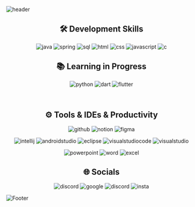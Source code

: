![header](https://capsule-render.vercel.app/api?type=waving&color=FF8C00&height=200&section=header&text=Jihyun's%20GitHub&fontSize=60&animation=fadeIn)

<div align="center">

## 🛠️ <strong>Development Skills</strong>

![java](https://img.shields.io/badge/Java-ED8B00?style=for-the-badge&logo=openjdk&logoColor=white)
![spring](https://img.shields.io/badge/Spring-6DB33F?style=for-the-badge&logo=spring&logoColor=white)
![sql](https://img.shields.io/badge/MySQL-005C84?style=for-the-badge&logo=mysql&logoColor=white)
![html](https://img.shields.io/badge/HTML5-E34F26?style=for-the-badge&logo=html5&logoColor=white)
![css](https://img.shields.io/badge/CSS3-1572B6?style=for-the-badge&logo=css3&logoColor=white)
![javascript](https://img.shields.io/badge/JavaScript-F7DF1E?style=for-the-badge&logo=JavaScript&logoColor=white)
![c](https://img.shields.io/badge/C-00599C?style=for-the-badge&logo=c&logoColor=white)

## 📚 <strong>Learning in Progress</strong>

![python](https://img.shields.io/badge/Python-14354C?style=for-the-badge&logo=python&logoColor=white)
![dart](https://img.shields.io/badge/Dart-0175C2?style=for-the-badge&logo=dart&logoColor=white)
![flutter](https://img.shields.io/badge/Flutter-02569B?style=for-the-badge&logo=flutter&logoColor=white)

<br>

## ⚙️ <strong>Tools & IDEs & Productivity</strong>

![github](https://img.shields.io/badge/GitHub-333333?style=for-the-badge&logo=github&logoColor=white)
![notion](https://img.shields.io/badge/Notion-000000?style=for-the-badge&logo=notion&logoColor=white)
![figma](https://img.shields.io/badge/Figma-F24E1E?style=for-the-badge&logo=figma&logoColor=white)

![intellij](https://img.shields.io/badge/IntelliJ_IDEA-000000.svg?style=for-the-badge&logo=intellij-idea&logoColor=white)
![androidstudio](https://img.shields.io/badge/Android_Studio-3DDC84?style=for-the-badge&logo=android-studio&logoColor=white)
![eclipse](https://img.shields.io/badge/Eclipse-2C2255?style=for-the-badge&logo=eclipse&logoColor=white)
![visualstudiocode](https://img.shields.io/badge/Visual_Studio_Code-0078D4?style=for-the-badge&logo=visual-studio-code&logoColor=white)
![visualstudio](https://img.shields.io/badge/Visual_Studio-5C2D91?style=for-the-badge&logo=visual-studio&logoColor=white)

![powerpoint](https://img.shields.io/badge/Microsoft_PowerPoint-B7472A?style=for-the-badge&logo=microsoft-powerpoint&logoColor=white)
![word](https://img.shields.io/badge/Microsoft_Word-2B579A?style=for-the-badge&logo=microsoft-word&logoColor=white)
![excel](https://img.shields.io/badge/Microsoft_Excel-217346?style=for-the-badge&logo=microsoft-excel&logoColor=white)

## 🌐 <strong>Socials</strong>

![discord](https://img.shields.io/badge/Naver-03C75A?style=for-the-badge&logo=naver&logoColor=white)
![google](https://img.shields.io/badge/Google-4285F4?logo=google&logoColor=fff&style=for-the-badge)
![discord](https://img.shields.io/badge/Discord-7289DA?style=for-the-badge&logo=discord&logoColor=white)
![insta](https://img.shields.io/badge/Instagram-E4405F?style=for-the-badge&logo=instagram&logoColor=white)

</div>
 
![Footer](https://capsule-render.vercel.app/api?type=waving&color=FF8C00&height=150&section=footer)

<!--
**zeonzyeon/zeonzyeon** is a ✨ _special_ ✨ repository because its `README.md` (this file) appears on your GitHub profile.

Here are some ideas to get you started:

- 🔭 I’m currently working on ...
- 🌱 I’m currently learning ...
- 👯 I’m looking to collaborate on ...
- 🤔 I’m looking for help with ...
- 💬 Ask me about ...
- 📫 How to reach me: ...
- 😄 Pronouns: ...
- ⚡ Fun fact: ...
-->
